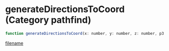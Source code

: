 # generateDirectionsToCoord (Category pathfind)

```js
function generateDirectionsToCoord(x: number, y: number, z: number, p3: boolean, direction: numberPtr, vehicle: numberPtr, distToNxJunction: numberPtr): Array
```

[filename](generateDirectionsToCoord_m.md ':include')